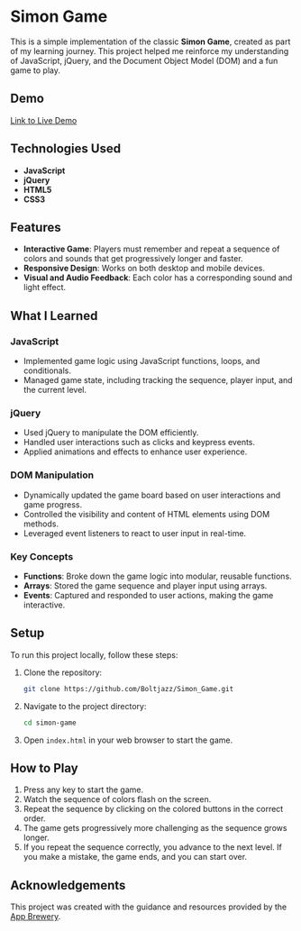 # Simon Game

This is a simple implementation of the classic **Simon Game**, created as part of my learning journey. This project helped me reinforce my understanding of JavaScript, jQuery, and the Document Object Model (DOM) and
a fun game to play.

## Demo
[Link to Live Demo](https://boltjazz.github.io/Simon_Game/)

## Technologies Used
- **JavaScript**
- **jQuery**
- **HTML5**
- **CSS3**

## Features
- **Interactive Game**: Players must remember and repeat a sequence of colors and sounds that get progressively longer and faster.
- **Responsive Design**: Works on both desktop and mobile devices.
- **Visual and Audio Feedback**: Each color has a corresponding sound and light effect.

## What I Learned

### JavaScript
- Implemented game logic using JavaScript functions, loops, and conditionals.
- Managed game state, including tracking the sequence, player input, and the current level.

### jQuery
- Used jQuery to manipulate the DOM efficiently.
- Handled user interactions such as clicks and keypress events.
- Applied animations and effects to enhance user experience.

### DOM Manipulation
- Dynamically updated the game board based on user interactions and game progress.
- Controlled the visibility and content of HTML elements using DOM methods.
- Leveraged event listeners to react to user input in real-time.

### Key Concepts
- **Functions**: Broke down the game logic into modular, reusable functions.
- **Arrays**: Stored the game sequence and player input using arrays.
- **Events**: Captured and responded to user actions, making the game interactive.

## Setup

To run this project locally, follow these steps:

1. Clone the repository:
    ```bash
    git clone https://github.com/Boltjazz/Simon_Game.git
    ```

2. Navigate to the project directory:
    ```bash
    cd simon-game
    ```

3. Open `index.html` in your web browser to start the game.

## How to Play

1. Press any key to start the game.
2. Watch the sequence of colors flash on the screen.
3. Repeat the sequence by clicking on the colored buttons in the correct order.
4. The game gets progressively more challenging as the sequence grows longer.
5. If you repeat the sequence correctly, you advance to the next level. If you make a mistake, the game ends, and you can start over.

## Acknowledgements

This project was created with the guidance and resources provided by the [App Brewery](https://www.appbrewery.co/).
